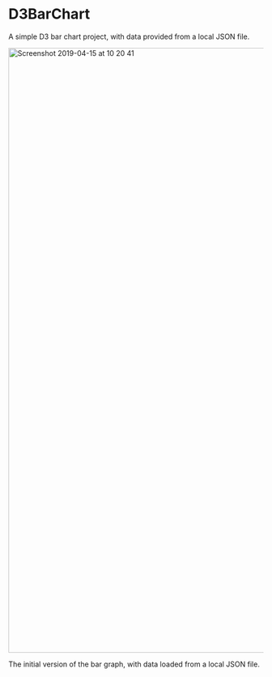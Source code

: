 # D3BarChart   

A simple D3 bar chart project, with data provided from a local JSON file.


<img width="1195" alt="Screenshot 2019-04-15 at 10 20 41" src="https://user-images.githubusercontent.com/25869284/56121655-7d018580-5f68-11e9-98bd-46cb5f480a90.png">

The initial version of the bar graph, with data loaded from a local JSON file.
